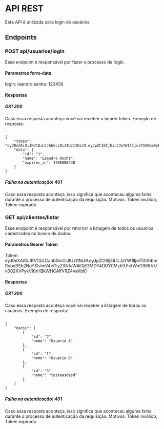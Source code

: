 # API REST
Esta API é utilizada para login de usuários

## Endpoints

### POST api/usuarios/login
Esse endpoint é responsável por fazer o processo de login.
#### Parametros form-data

login: leandro
senha: 123456

#### Respostas
##### OK! 200
Caso essa resposta aconteça você vai receber o bearer token.
Exemplo de resposta:

```

{
    "token": "eyJ0eXAiOiJKV1QiLCJhbGciOiJIUzI1NiJ9.eyJpZCI6IjEiLCJuYW1lIjoiTGVhbmRybyBSb2NoYSIsImV4cGlyZXNfaW4iOjE3MDY4ODY0Mzh9.FvfWnOfMKVUv002KVPykVI0rHBkWHCAlfVRZ4vaKbl0",
    "data": {
        "id": "1",
        "name": "Leandro Rocha",
        "expires_in": 1706886438
    }
}

```

##### Falha na autenticação! 401
Caso essa resposta aconteça, isso significa que aconteceu alguma falha durante o processo de autenticação da requisição. Motivos: Token inválido, Token expirado.


### GET api/clientes/listar
Esse endpoint é responsável por retornar a listagem de todos os usuarios cadastrados no banco de dados.
#### Parametros Bearer Token
Token: eyJ0eXAiOiJKV1QiLCJhbGciOiJIUzI1NiJ9.eyJpZCI6IjEiLCJuYW1lIjoiTGVhbmRybyBSb2NoYSIsImV4cGlyZXNfaW4iOjE3MDY4ODY0Mzh9.FvfWnOfMKVUv002KVPykVI0rHBkWHCAlfVRZ4vaKbl0
#### Respostas
##### OK! 200
Caso essa resposta aconteça você vai receber a listagem de todos os usuários.
Exemplo de resposta:

```

{
    "dados": [
        {
            "id": "2",
            "nome": "Usuario A"
        },
        {
            "id": "1",
            "nome": "Usuario B"
        },
        {
            "id": "3",
            "nome": "testeasdasd"
        }
    ]
}

```

##### Falha na autenticação! 401
Caso essa resposta aconteça, isso significa que aconteceu alguma falha durante o processo de autenticação da requisição. Motivos: Token inválido, Token expirado.
